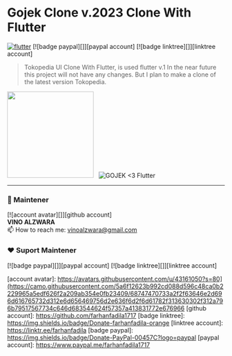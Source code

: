 # Gojek Clone v.2023 Clone With Flutter
[![flutter][]][web flutter] [![badge paypal][]][paypal account] [![badge linktree][]][linktree account] <br>
> Tokopedia UI Clone With Flutter, is used flutter v.1
In the near future this project will not have any changes. But I plan to make a clone of the latest version Tokopedia.

<img src="image/home.jpg" width="200"> &nbsp;
![GOJEK <3 Flutter](https://cdn-images-1.medium.com/max/1600/1*ykyQugsLdmh5DbOW5zA81w.gif)



---

### 🚧 Maintener 
[![account avatar][]][github account] <br>
**VINO ALZWARA** <br>
📫 How to reach me: vinoalzwara@gmail.com

### ❤️ Suport Maintener
[![badge paypal][]][paypal account] [![badge linktree][]][linktree account]

[flutter]: https://img.shields.io/badge/Platform-Flutter-02569B?logo=flutter
[web flutter]: https://flutter.dev
[account avatar]: https://avatars.githubusercontent.com/u/43161050?s=80](https://camo.githubusercontent.com/5a6f12623b992cd088d596c48ca0b2229965a5edf626f2a209ab354e0fb23409/68747470733a2f2f63646e2d696d616765732d312e6d656469756d2e636f6d2f6d61782f313630302f312a796b79517567734c646d683544624f57357a413831772e676966
[github account]: https://github.com/farhanfadila1717
[badge linktree]: https://img.shields.io/badge/Donate-farhanfadila-orange
[linktree account]: https://linktr.ee/farhanfadila
[badge paypal]: https://img.shields.io/badge/Donate-PayPal-00457C?logo=paypal
[paypal account]: https://www.paypal.me/farhanfadila1717
